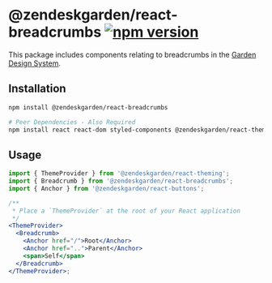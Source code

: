 # @zendeskgarden/react-breadcrumbs [![npm version](https://flat.badgen.net/npm/v/@zendeskgarden/react-breadcrumbs)](https://www.npmjs.com/package/@zendeskgarden/react-breadcrumbs)

This package includes components relating to breadcrumbs in the
[Garden Design System](https://zendeskgarden.github.io/).

## Installation

```sh
npm install @zendeskgarden/react-breadcrumbs

# Peer Dependencies - Also Required
npm install react react-dom styled-components @zendeskgarden/react-theming
```

## Usage

```jsx
import { ThemeProvider } from '@zendeskgarden/react-theming';
import { Breadcrumb } from '@zendeskgarden/react-breadcrumbs';
import { Anchor } from '@zendeskgarden/react-buttons';

/**
 * Place a `ThemeProvider` at the root of your React application
 */
<ThemeProvider>
  <Breadcrumb>
    <Anchor href="/">Root</Anchor>
    <Anchor href="..">Parent</Anchor>
    <span>Self</span>
  </Breadcrumb>
</ThemeProvider>;
```
